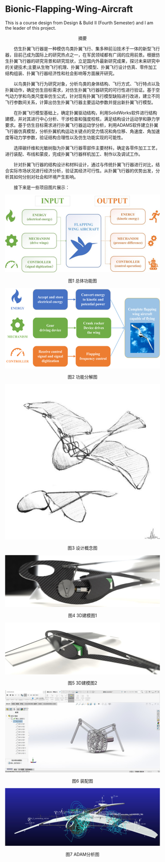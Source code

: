 # Bionic-Flapping-Wing-Aircraft
This is a course design from Design &amp; Bulid II (Fourth Semester) and I am the leader of this project.


<p align="center">
摘要
</p>  

&emsp;&emsp;仿生扑翼飞行器是一种模仿鸟类扑翼飞行、集多种前沿技术于一体的新型飞行器，目前己成为国际上的研究热点之一，在军民领域都有广阔的应用前景。根据仿生扑翼飞行器的研究背景和研究现状，立足国内外最新研究成果，探讨未来研究中的关键技术;主要从生物飞行机理、扑翼飞行模型、扑翼飞行设计仿真、零件加工结构组装、扑翼飞行器经济性和社会影响等方面展开研究。

&emsp;&emsp;以鸟类扑翼飞行为研究对象，分析鸟类的身体结构、飞行方式、飞行特点以及扑翼动作，确定仿生目标需求，对仿生扑翼飞行器研究的可行性进行验证。基于空气动力学和鸟类尺度率仿生公式，针对现有扑翼飞行模型缺陷进行改进，建立不同飞行参数间关系，计算出仿生扑翼飞行器主要运动参数并提出新扑翼飞行模型。

&emsp;&emsp;在扑翼飞行模型基础上，确定扑翼驱动结构，利用SolidWorks软件进行结构建模，并对其进行中心分析、干涉检查和强度校核，满足结构设计运动学和静力学要求。基于仿生目标需求进行扑翼飞行器运动学分析，利用ADAMS软件建立扑翼飞行器仿真模型，分析扑翼机构运动关键点的受力情况和角位移、角速度、角加速度等动力学参数，验证结构合理性以及仿生功能实现的可能性。

&emsp;&emsp;选择碳纤维和光敏树脂为扑翼飞行器零部件主要材料，确定各零件加工工艺，进行装配、布线和蒙皮，完成扑翼飞行器样机加工、制作以及调试工作。

&emsp;&emsp;针对扑翼飞行器的结构设计和材料设计，通过与传统扑翼飞行器进行对比，结合实际市场状况进行经济分析，验证其经济可行性。从扑翼飞行器的优势出发，分析其如何分别对社会和环境产生影响。

&emsp;&emsp;接下来是一些项目图片展示：  

![iamge](https://github.com/YuntianShi/Bionic-Flapping-Wing-Aircraft/blob/main/overall.jpg)   

<p align="center">
图1 总体功能图
</p>  

![iamge](https://github.com/YuntianShi/Bionic-Flapping-Wing-Aircraft/blob/main/decomposition.png)  

<p align="center">
图2 功能分解图
</p>  

![iamge](https://github.com/YuntianShi/Bionic-Flapping-Wing-Aircraft/blob/main/raw_design.jpg)   

<p align="center">
图3 设计概念图
</p>  

![iamge](https://github.com/YuntianShi/Bionic-Flapping-Wing-Aircraft/blob/main/3D1.jpg)  

<p align="center">
图4 3D建模图1
</p>  

![iamge](https://github.com/YuntianShi/Bionic-Flapping-Wing-Aircraft/blob/main/3D2.jpg)   

<p align="center">
图5 3D建模图2
</p>  

![iamge](https://github.com/YuntianShi/Bionic-Flapping-Wing-Aircraft/blob/main/Assemble.jpg)   

<p align="center">
图6 装配图
</p>  

![iamge](https://github.com/YuntianShi/Bionic-Flapping-Wing-Aircraft/blob/main/ADAM.jpg)   

<p align="center">
图7 ADAM分析图
</p>  


